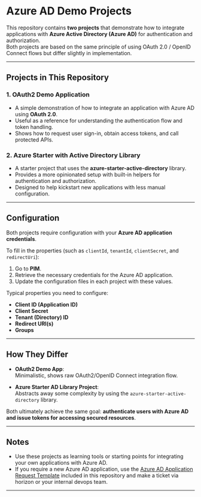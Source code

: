 # Azure AD Demo Projects

This repository contains **two projects** that demonstrate how to integrate applications with **Azure Active Directory (Azure AD)** for authentication and authorization.  
Both projects are based on the same principle of using OAuth 2.0 / OpenID Connect flows but differ slightly in implementation.

---

## Projects in This Repository

### 1. OAuth2 Demo Application
- A simple demonstration of how to integrate an application with Azure AD using **OAuth 2.0**.
- Useful as a reference for understanding the authentication flow and token handling.
- Shows how to request user sign-in, obtain access tokens, and call protected APIs.

### 2. Azure Starter with Active Directory Library
- A starter project that uses the **azure-starter-active-directory** library.
- Provides a more opinionated setup with built-in helpers for authentication and authorization.
- Designed to help kickstart new applications with less manual configuration.

---

## Configuration

Both projects require configuration with your **Azure AD application credentials**.

To fill in the properties (such as `clientId`, `tenantId`, `clientSecret`, and `redirectUri`):

1. Go to **PIM**.
2. Retrieve the necessary credentials for the Azure AD application.
3. Update the configuration files in each project with these values.

Typical properties you need to configure:
- **Client ID (Application ID)**
- **Client Secret**
- **Tenant (Directory) ID**
- **Redirect URI(s)**
- **Groups** 

---

## How They Differ

- **OAuth2 Demo App**:  
  Minimalistic, shows raw OAuth2/OpenID Connect integration flow.

- **Azure Starter AD Library Project**:  
  Abstracts away some complexity by using the `azure-starter-active-directory` library.

Both ultimately achieve the same goal: **authenticate users with Azure AD and issue tokens for accessing secured resources**.

---

## Notes

- Use these projects as learning tools or starting points for integrating your own applications with Azure AD.
- If you require a new Azure AD application, use the [Azure AD Application Request Template](./Azure_AD_Application_Request_Template.md) included in this repository and make a ticket via horizon or your internal devops team.

---
